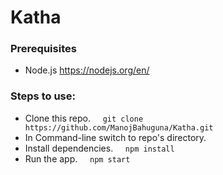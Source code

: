 # Katha

### Prerequisites
- Node.js https://nodejs.org/en/

### Steps to use:
- Clone this repo. &nbsp; &nbsp; `git clone https://github.com/ManojBahuguna/Katha.git`
- In Command-line switch to repo's directory.
- Install dependencies. &nbsp; &nbsp; `npm install`
- Run the app. &nbsp; &nbsp; `npm start`